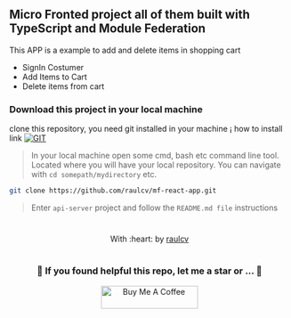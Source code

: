 ## Micro Fronted project all of them built with TypeScript and Module Federation

This APP is a example to add and delete items in shopping cart

* SignIn Costumer
* Add Items to Cart
* Delete items from cart

### Download this project in your local machine
clone this repository, you need git installed in your machine ¡ how to install link [![GIT](https://img.shields.io/badge/Git-0077B5?style=for-the-badge&logo=git&logoColor=red)](https://github.com/git-guides/install-git)

> In your local machine open some cmd, bash etc command line tool. Located where you will have your local repository. You can navigate with `cd somepath/mydirectory` etc.

```bash
git clone https://github.com/raulcv/mf-react-app.git
```
> Enter `api-server` project and follow the `README.md file` instructions 

#
<p align="center">
	With :heart: by <a href="https://www.raulcv.com" target="_blank">raulcv</a>
</p>

#
<h3 align="center">🤗 If you found helpful this repo, let me a star  or ... 🐣</h3>
<p align="center">
<a href="https://www.buymeacoffee.com/iraulcv" target="_blank"><img src="https://cdn.buymeacoffee.com/buttons/default-orange.png" alt="Buy Me A Coffee" height="41" width="174"></a>
</p>